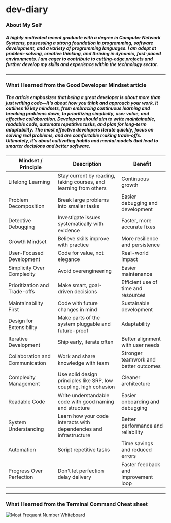 # dev-diary

### About My Self

##### A highly motivated recent graduate with a degree in Computer Network Systems, possessing a strong foundation in programming, software development, and a variety of programming languages. I am adept at problem-solving, creative thinking, and thriving in dynamic, fast-paced environments. I am eager to contribute to cutting-edge projects and further develop my skills and experience within the technology sector.

---

### What I learned from the Good Developer Mindset article

##### The article emphasizes that being a great developer is about more than just writing code—it's about how you think and approach your work. It outlines 16 key mindsets, from embracing continuous learning and breaking problems down, to prioritizing simplicity, user value, and effective collaboration. Developers should aim to write maintainable, readable code, automate repetitive tasks, and plan for long-term adaptability. The most effective developers iterate quickly, focus on solving real problems, and are comfortable making trade-offs. Ultimately, it's about cultivating habits and mental models that lead to smarter decisions and better software.

| Mindset / Principle             | Description                                                        | Benefit                               |
|--------------------------------|--------------------------------------------------------------------|----------------------------------------|
| Lifelong Learning              | Stay current by reading, taking courses, and learning from others  | Continuous growth                      |
| Problem Decomposition          | Break large problems into smaller tasks                            | Easier debugging and development       |
| Detective Debugging            | Investigate issues systematically with evidence                    | Faster, more accurate fixes            |
| Growth Mindset                 | Believe skills improve with practice                               | More resilience and persistence        |
| User-Focused Development       | Code for value, not elegance                                       | Real-world impact                      |
| Simplicity Over Complexity     | Avoid overengineering                                              | Easier maintenance                     |
| Prioritization and Trade-offs  | Make smart, goal-driven decisions                                  | Efficient use of time and resources    |
| Maintainability First          | Code with future changes in mind                                   | Sustainable development                |
| Design for Extensibility       | Make parts of the system pluggable and future-proof                | Adaptability                           |
| Iterative Development          | Ship early, iterate often                                          | Better alignment with user needs       |
| Collaboration and Communication| Work and share knowledge with team                                 | Stronger teamwork and better outcomes  |
| Complexity Management          | Use solid design principles like SRP, low coupling, high cohesion  | Cleaner architecture                   |
| Readable Code                  | Write understandable code with good naming and structure           | Easier onboarding and debugging        |
| System Understanding           | Learn how your code interacts with dependencies and infrastructure | Better performance and reliability     |
| Automation                     | Script repetitive tasks                                            | Time savings and reduced errors        |
| Progress Over Perfection       | Don’t let perfection delay delivery                                | Faster feedback and improvement loop   |


---

### What I learned from the Terminal Command Cheat sheet 

![Most Frequent Number Whiteboard](whiteboard-challenges/im2.PNG)
